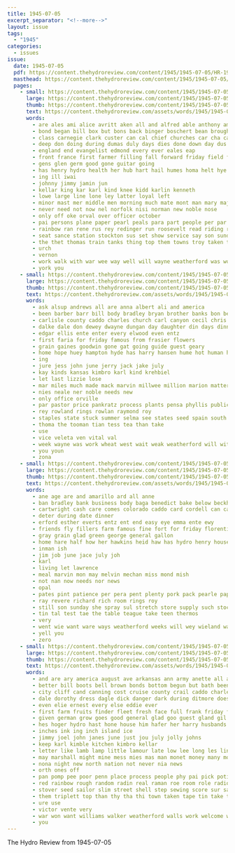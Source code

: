 ```yaml
---
title: 1945-07-05
excerpt_separator: "<!--more-->"
layout: issue
tags:
  - "1945"
categories:
  - issues
issue:
  date: 1945-07-05
  pdf: https://content.thehydroreview.com/content/1945/1945-07-05/HR-1945-07-05.pdf
  masthead: https://content.thehydroreview.com/content/1945/1945-07-05/masthead/HR-1945-07-05.jpg
  pages:
    - small: https://content.thehydroreview.com/content/1945/1945-07-05/small/HR-1945-07-05-01.jpg
      large: https://content.thehydroreview.com/content/1945/1945-07-05/large/HR-1945-07-05-01.jpg
      thumb: https://content.thehydroreview.com/content/1945/1945-07-05/thumbnails/HR-1945-07-05-01.jpg
      text: https://content.thehydroreview.com/assets/words/1945/1945-07-05/HR-1945-07-05-01.txt
      words:
        - are ales ami alice avritt aken all and alfred able anthony amon apache
        - bond began bill box but bons back binger boschert bean brought big benne battle ber brother bel beak banks bennett born below been bottom bonds boys business best brack beverly bassler
        - class carnegie clark custer can cal chief churches car cha casino crew church came carney caddo cen cellar cor clinton cap city clarence county
        - deep don doing during dumas duly days dies done down day dus death
        - england end evangelist edmond every ever eales eap
        - front france first farmer filling fall forward friday field frank foree fruit friends far few from for fail fand farm fell
        - gens glen germ good gone guitar going
        - has henry hydro health her hub hart hail humes homa helt hye harbor horry hume home hafer house hyer hal held hold had hard hud him
        - ing ill iwai
        - johnny jimmy jamin jun
        - kellar king kar karl kind knee kidd karlin kenneth
        - lowe large line lone ley latter loyal left
        - minor mast mer middle men morning much mate mont man mary major most mainz murray matter morris made march more middleton mom
        - never need not now nel norfolk nisi norman new noble nose
        - only off oke orval over officer october
        - pai persons plane paper pearl peals para part people per par page public pay
        - rainbow ran rene rus rey redinger run roosevelt read riding richert russell
        - seat sance station stockton sus set show service say son sunday sales sidney step schools she second stress senior smith see sell still ship small sister sat stroke salvage sailor soon sale sheppard sing
        - the thet thomas train tanks thing top them towns troy taken traini ten than tex
        - urch
        - vernon
        - work walk with war wee way well will wayne weatherford was world went wheat while wife wolf week
        - york you
    - small: https://content.thehydroreview.com/content/1945/1945-07-05/small/HR-1945-07-05-02.jpg
      large: https://content.thehydroreview.com/content/1945/1945-07-05/large/HR-1945-07-05-02.jpg
      thumb: https://content.thehydroreview.com/content/1945/1945-07-05/thumbnails/HR-1945-07-05-02.jpg
      text: https://content.thehydroreview.com/assets/words/1945/1945-07-05/HR-1945-07-05-02.txt
      words:
        - ask alsup andrews all are anna albert ali and america
        - been barber barr bill body bradley bryan brother banks bon beverly boys better bank baptist base balance
        - carlisle county caddo charles church carl canyon cecil chris company close cousin call cash city cedar car charter canning christian clas cot champlin
        - dalke dale don dewey dwayne dungan day daughter din days dinner
        - edgar ellis ente enter every elwood even entz
        - first faria for friday famous from frasier flowers
        - grain gaines goodwin gone gat going guide guest geary
        - home hope huey hampton hyde has harry hansen hume hot human heineman hubbard health harvest hydro hon hal her
        - ing
        - jure jess john june jerry jack jake july
        - kay kinds kansas kimbro karl kind krehbiel
        - let last lizzie lose
        - mar miles much made mack marvin millwee million marion matter mak miss mary miller morning minister
        - nies neale ner noble needs new
        - only office orville
        - par pastor price pankratz process plants pensa phyllis public plate per pam patience parker
        - rey rowland rings rowlan raymond roy
        - staples state stuck summer selma see states seed spain south sister station save sons sol school sunday she stock son stand sun swell service sickles stafford spencer
        - thoma the tooman tian tess tea than take
        - use
        - vice veleta ven vital val
        - week wayne was work wheat west wait weak weatherford will with well wilbur
        - you youn
        - zona
    - small: https://content.thehydroreview.com/content/1945/1945-07-05/small/HR-1945-07-05-03.jpg
      large: https://content.thehydroreview.com/content/1945/1945-07-05/large/HR-1945-07-05-03.jpg
      thumb: https://content.thehydroreview.com/content/1945/1945-07-05/thumbnails/HR-1945-07-05-03.jpg
      text: https://content.thehydroreview.com/assets/words/1945/1945-07-05/HR-1945-07-05-03.txt
      words:
        - ane age are and amarillo ard all anne
        - ban bradley bank business body baga benedict bake below beckham brought been bill ben bears bottles
        - cartwright cash care comes colorado caddo card cordell can canning county collins cold city clayton close carlisle car copper
        - deter during date dinner
        - erford esther everts entz ent end easy eye emma ente ewy
        - friends fly fillers farm famous fine fort for friday florentine folks funny fanny from
        - gray grain glad green george general gallon
        - home hare half how her hawkins heid haw has hydro henry house human ham harold
        - inman ish
        - jim job june jace july joh
        - karl
        - living let lawrence
        - meal marvin mon may melvin mechan miss mond mish
        - not nan now needs nor news
        - opal
        - pates pint patience per pera pent plenty pork pack pearle paper president patterson payne pound poli
        - ray revere richard rich room rings roy
        - still son sunday she spray sul stretch store supply such stock seat set state saturday sons service see
        - tin tal test tae the table teague take teen thermos
        - very
        - went wie want ware ways weatherford weeks will wey wieland ward was wilma wilford with while working week
        - yell you
        - zero
    - small: https://content.thehydroreview.com/content/1945/1945-07-05/small/HR-1945-07-05-04.jpg
      large: https://content.thehydroreview.com/content/1945/1945-07-05/large/HR-1945-07-05-04.jpg
      thumb: https://content.thehydroreview.com/content/1945/1945-07-05/thumbnails/HR-1945-07-05-04.jpg
      text: https://content.thehydroreview.com/assets/words/1945/1945-07-05/HR-1945-07-05-04.txt
      words:
        - and are ary america august ave arkansas ann army anette all arnt albert ang able ane
        - better bill boots bell brown bonds bottom begun but bath been brewer blower bac brendel brings bills bia blades beer begin bottle bee buckmaster bus bracken best brother beach bier buy big bolling
        - city cliff cand canning cost cruise county crail caddo charles can carolina cold care cooker cole come cover cool cee cane claude custer coe
        - dale dorothy dress dagle dick danger dark during ditmore does dry deming duty
        - even elie ernest every else eddie ever
        - first farm fruits finder fleet fresh face full frank friday former for fine france from francis felton fand
        - given german grow goes good general glad goo guest gland gil
        - hes hoger hydro hast hone house him hafer her harry husbands how has helps home heard hold han howse harvey had hundred hall high henke
        - inches ink ing inch island ice
        - jimmy joel john janes june just jou july jolly johns
        - keep karl kimble kitchen kimbro kellar
        - letter like lamb lamp little lamour late low lee long les line lent light lakes laundry life
        - may marshall might mine mess mies mas man monet money many moore moat magic melone maybe miss miller millet made mus members monte monday much marvin more mand
        - nona night new north nation not never nia news
        - orth ones off
        - pan pomp pee poor penn place process people phy pai pick potier per peace past post pea pete parlor pure present
        - red rainbow rough random radin real raman roe room role radio rack regular
        - stover seed sailor slim street shell step sewing score sur saturday space side smith sell ser son sale second say stang sian sing small steinmetz set service sunday sutter summerville see schaal
        - them triplett top than thy tha thi town taken tape tin take tan tommy tor tol tea thing the tom
        - ure use
        - victor vente very
        - war won want williams walker weatherford walls work welcome whitney wit water wah waren was word world weeks west while wie wash with will
        - you
---
```


The Hydro Review from 1945-07-05

<!--more-->

